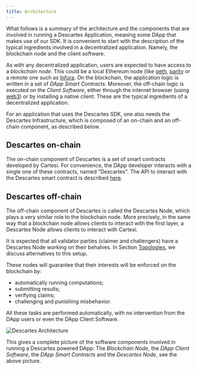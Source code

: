 ```yaml
---
title: Architecture
---
```


What follows is a summary of the architecture and the components that are involved in running a Descartes Application, meaning some DApp that makes use of our SDK. It is convenient to start with the description of the typical ingredients involved in a decentralized application. Namely, the blockchain node and the client software.

As with any decentralized application, users are expected to have access to a *blockchain node*. This could be a local Ethereum node (like [geth](https://geth.ethereum.org/), [parity](https://www.parity.io/) or a remote one such as [Infura](https://infura.io/).
On the blockchain, the application logic is written in a set of *DApp Smart Contracts*.
Moreover, the off-chain logic is executed on the *Client Software*, either through the internet browser (using [web3](https://web3js.readthedocs.io/en/v1.2.9/)) or by installing a native client. These are the typical ingredients of a decentralized application.

For an application that uses the Descartes SDK, one also needs the Descartes Infrastructure, which is composed of an on-chain and an off-chain component, as described below.

Descartes on-chain
------------------

The on-chain component of Descartes is a set of smart contracts developed by Cartesi.
For convenience, the DApp developer interacts with a single one of these contracts, named "Descartes".
The API to interact with the Descartes smart contract is described [here](../descartes/instantiate/).

Descartes off-chain
-------------------

The off-chain component of Descartes is called the Descartes Node, which plays a very similar role to the blockchain node.
More precisely, in the same way that a blockchain node allows clients to interact with the first layer, a Descartes Node allows clients to interact with Cartesi.

It is expected that all validator parties (claimer and challengers) have a Descartes Node working on their behalves.
In Section [Topologies](../descartes/topologies), we discuss alternatives to this setup.

These nodes will guarantee that their interests will be enforced on the blockchain by:
- automatically running computations;
- submitting results;
- verifying claims;
- challenging and punishing misbehavior.

All these tasks are performed automatically, with no intervention from the DApp users or even the DApp Client Software.

![Descartes Architecture](/img/descartes-architecture.png)

This gives a complete picture of the software components involved in running a Descartes powered DApp: The *Blockchain Node*, the *DApp Client Software*, the *DApp Smart Contracts* and the *Descartes Node*, see the above picture.
